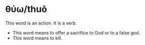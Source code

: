 # θύω/thuō
This word is an action. It is a verb.
* This word means to offer a sacrifice to God or to a false god.
* This word means to kill.
